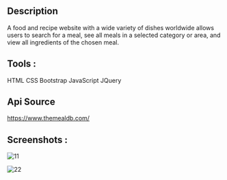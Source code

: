 ## Description
A food and recipe website with a wide variety of dishes worldwide allows users to search for a meal, see all meals in a selected category or area, and view all ingredients of the chosen meal.

## Tools :
HTML
CSS
Bootstrap
JavaScript
JQuery

## Api Source
https://www.themealdb.com/

## Screenshots :
![11](https://github.com/aya-mourad/Yummy-Website/assets/103879659/0c0e61ff-ee9c-4e37-b315-63249a67b603)

![22](https://github.com/aya-mourad/Yummy-Website/assets/103879659/6e17a650-0833-4fba-82e8-8df13684a0c2)

